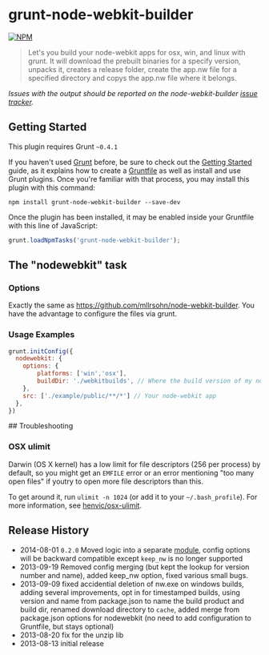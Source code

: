 # grunt-node-webkit-builder

[![NPM](https://nodei.co/npm/grunt-node-webkit-builder.png?downloads=true)](https://nodei.co/npm/grunt-node-webkit-builder/)

> Let's you build your node-webkit apps for osx, win, and linux with grunt. It will download the prebuilt binaries for a specify version, unpacks it, creates a release folder, create the app.nw file for a specified directory and copys the app.nw file where it belongs.

*Issues with the output should be reported on the node-webkit-builder [issue tracker](https://github.com/mllrsohn/node-webkit-builder/issues).*

## Getting Started
This plugin requires Grunt `~0.4.1`

If you haven't used [Grunt](http://gruntjs.com/) before, be sure to check out the [Getting Started](http://gruntjs.com/getting-started) guide, as it explains how to create a [Gruntfile](http://gruntjs.com/sample-gruntfile) as well as install and use Grunt plugins. Once you're familiar with that process, you may install this plugin with this command:

```shell
npm install grunt-node-webkit-builder --save-dev
```

Once the plugin has been installed, it may be enabled inside your Gruntfile with this line of JavaScript:

```js
grunt.loadNpmTasks('grunt-node-webkit-builder');
```

## The "nodewebkit" task


### Options

Exactly the same as https://github.com/mllrsohn/node-webkit-builder. You have the advantage to configure the files via grunt.


### Usage Examples

```js
grunt.initConfig({
  nodewebkit: {
    options: {
        platforms: ['win','osx'],
        buildDir: './webkitbuilds', // Where the build version of my node-webkit app is saved
    },
    src: ['./example/public/**/*'] // Your node-webkit app
  },
})
```

## Troubleshooting

### OSX ulimit

Darwin (OS X kernel) has a low limit for file descriptors (256 per process) by default, so you might get an `EMFILE` error or an error mentioning "too many open files" if youtry to open more file descriptors than this.

To get around it, run `ulimit -n 1024` (or add it to your `~/.bash_profile`). For more information, see [henvic/osx-ulimit](https://github.com/henvic/osx-ulimit).


## Release History
- 2014-08-01    `0.2.0` Moved logic into a separate [module](https://github.com/mllrsohn/node-webkit-builder), config options will be backward compatible except `keep_nw` is no longer supported
- 2013-09-19    Removed config merging (but kept the lookup for version number and name), added keep_nw option, fixed various small bugs.
- 2013-09-09    fixed accidential deletion of nw.exe on windows builds, adding several improvements, opt in for timestamped builds, using version and name from package.json to name the build product and build dir, renamed download directory to `cache`, added merge from package.json options for nodewebkit (no need to add configuration to Gruntfile, but stays optional)
- 2013-08-20    fix for the unzip lib
- 2013-08-13    initial release
